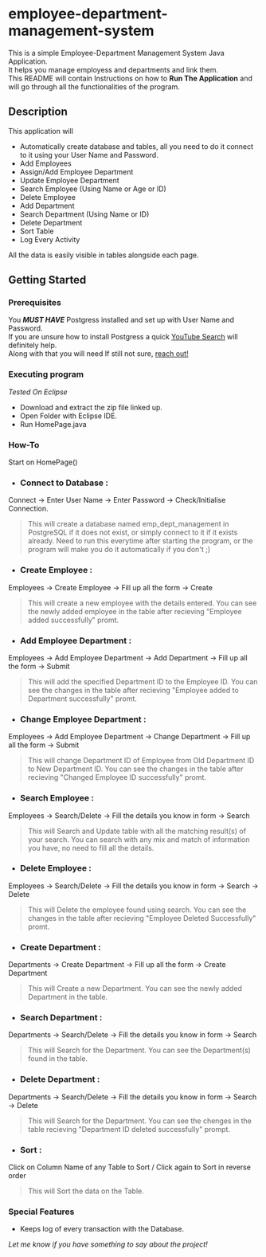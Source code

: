 # employee-department-management-system

This is a simple Employee-Department Management System Java Application.<br>It helps you manage employess and departments and link them.<br>
This README will contain Instructions on how to **Run The Application** and will go through all the functionalities of the program.

## Description

This application will
* Automatically create database and tables, all you need to do it connect to it using your User Name and Password.
* Add Employees
* Assign/Add Employee Department
* Update Employee Department
* Search Employee (Using Name or Age or ID)
* Delete Employee
* Add Department
* Search Department (Using Name or ID)
* Delete Department
* Sort Table
* Log Every Activity

All the data is easily visible in tables alongside each page.

## Getting Started

### Prerequisites

You _**MUST HAVE**_ Postgress installed and set up with User Name and Password.<br>
If you are unsure how to install Postgress a quick [YouTube Search](https://www.youtube.com) will definitely help.<br>
Along with that you will need 
If still not sure, [reach out!](https://github.com/Utkarshthgr8)

### Executing program

_Tested On Eclipse_
* Download and extract the zip file linked up.
* Open Folder with Eclipse IDE.
* Run HomePage.java

### How-To

Start on HomePage()

* ### Connect to Database :<br>
Connect -> Enter User Name -> Enter Password -> Check/Initialise Connection.
>This will create a database named emp_dept_management in PostgreSQL if it does not exist, or simply connect to it if it exists already. Need to run this everytime after starting the program, or the program will make you do it automatically if you don't ;)
* ### Create Employee :<br>
Employees -> Create Employee -> Fill up all the form -> Create
>This will create a new employee with the details entered. You can see the newly added employee in the table after recieving "Employee added successfully" promt.
* ### Add Employee Department :<br>
Employees -> Add Employee Department -> Add Department -> Fill up all the form -> Submit
>This will add the specified Department ID to the Employee ID. You can see the changes in the table after recieving "Employee added to Department successfully" promt.
* ### Change Employee Department :<br>
Employees -> Add Employee Department -> Change Department -> Fill up all the form -> Submit
>This will change Department ID of Employee from Old Department ID to New Department ID. You can see the changes in the table after recieving "Changed Employee ID successfully" promt.
* ### Search Employee :<br>
Employees -> Search/Delete -> Fill the details you know in form -> Search
>This will Search and Update table with all the matching result(s) of your search. You can search with any mix and match of information you have, no need to fill all the details.
* ### Delete Employee :<br>
Employees -> Search/Delete -> Fill the details you know in form -> Search -> Delete
>This will Delete the employee found using search. You can see the changes in the table after recieving "Employee Deleted Successfully" promt.
* ### Create Department :<br>
Departments -> Create Department -> Fill up all the form -> Create Department
>This will Create a new Department. You can see the newly added Department in the table.
* ### Search Department :<br>
Departments -> Search/Delete -> Fill the details you know in form -> Search
>This will Search for the Department. You can see the Department(s) found in the table.
* ### Delete Department :<br>
Departments -> Search/Delete -> Fill the details you know in form -> Search -> Delete
>This will Search for the Department. You can see the chenges in the table recieving "Department ID deleted successfully" prompt.
* ### Sort :<br>
Click on Column Name of any Table to Sort / Click again to Sort in reverse order
>This will Sort the data on the Table.

### Special Features

* Keeps log of every transaction with the Database.

_Let me know if you have something to say about the project!_
